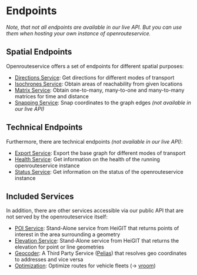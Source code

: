 # Endpoints

_Note, that not all endpoints are available in our live API.
But you can use them when hosting your own instance of openrouteservice._

## Spatial Endpoints

Openrouteservice offers a set of endpoints for different spatial purposes:

* [Directions Service](directions/index.md): Get directions for different modes of transport
* [Isochrones Service](isochrones/index.md): Obtain areas of reachability from given locations
* [Matrix Service](matrix/index.md): Obtain one-to-many, many-to-one and many-to-many matrices for time and distance
* [Snapping Service](snapping/index.md): Snap coordinates to the graph edges _(not available in our live API)_

## Technical Endpoints

Furthermore, there are technical endpoints
_(not available in our live API)_:

* [Export Service](export/index.md): Export the base graph for different modes of transport
* [Health Service](health/index.md): Get information on the health of the running openrouteservice instance
* [Status Service](status/index.md): Get information on the status of the openrouteservice instance

## Included Services 

In addition, there are other services accessible via our public API that are not served by the openrouteservice itself:

* [POI Service](poi-service): Stand-Alone service from HeiGIT that returns points of interest in the area surrounding a geometry
* [Elevation Service](https://openrouteservice.org/dev/#/api-docs/elevation): Stand-Alone service from HeiGIT that returns the elevation for point or line geometries 
* [Geocoder](geocoder/index.md): A Third Party Service ([Pelias](https://www.pelias.io)) that resolves geo coordinates to addresses and vice versa
* [Optimization](https://openrouteservice.org/dev/#/api-docs/optimization): Optimize routes for vehicle fleets (-> [vroom](https://github.com/VROOM-Project/vroom))
